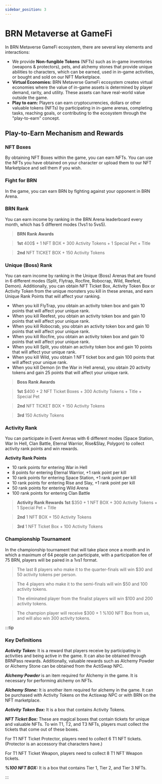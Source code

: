 ```yaml
---
sidebar_position: 3
---
```


# BRN Metaverse at GameFi

In BRN Metaverse GameFi ecosystem, there are several key elements and interactions: 

- We provide **Non-fungible Tokens** (NFTs) such as in-game inventories (weapons & protectors), pets, and alchemy stones that provide unique abilities to characters, which can be earned, used in in-game activities, or bought and sold on our NFT Marketplace.
- **Virtual Economies:** BRN Metaverse GameFi ecosystem creates virtual economies where the value of in-game assets is determined by player demand, rarity, and utility. These assets can have real-world value outside the game.
- **Play to earn:** Players can earn cryptocurrencies, dollars or other valuable tokens (NFTs) by participating in in-game arenas, completing tasks, reaching goals, or contributing to the ecosystem through the "play-to-earn" concept.

## Play-to-Earn Mechanism and Rewards
### NFT Boxes

By obtaining NFT Boxes within the game, you can earn NFTs. You can use the NFTs you have obtained on your character or upload them to our NFT Marketplace and sell them if you wish.

### Fight for BRN

In the game, you can earn BRN by fighting against your opponent in BRN Arena.

### BRN Rank

You can earn income by ranking in the BRN Arena leaderboard every month, which has 5 different modes (1vs1 to 5vs5).

>**BRN Rank Awards**

>**1st**   400$ + 1 NFT BOX + 300 Activity Tokens + 1 Special Pet + Title

>**2nd**   NFT TICKET BOX + 150 Activity Tokens

### Unique (Boss) Rank

You can earn income by ranking in the Unique (Boss) Arenas that are found in 6 different modes (Split, Flytrap, Rocfire, Robocrap, Wild, Reefest, Demon). Additionally, you can obtain NFT Ticket Box, Activity Token Box or Activity Token from the unique monsters you kill in these arenas, and earn Unique Rank Points that will affect your ranking. 

+ When you kill FlyTrap, you obtain an activity token box and gain 10 points that will affect your unique rank.
+ When you kill Reefest, you obtain an activity token box and gain 10 points that will affect your unique rank.
+ When you kill Robocrab, you obtain an activity token box and gain 10 points that will affect your unique rank.
+ When you kill Rocfire, you obtain an activity token box and gain 10 points that will affect your unique rank.
+ When you kill Split, you obtain an activity token box and gain 10 points that will affect your unique rank.
+ When you kill Wild, you obtain 1 NFT ticket box and gain 100 points that will affect your unique rank.
+ When you kill Demon (in the War in Hell arena), you obtain 20 activity tokens and gain 25 points that will affect your unique rank.

>**Boss Rank Awards**

>**1st**   $400 + 2 NFT Ticket Boxes + 300 Activity Tokens + Title + Special Pet

>**2nd**   NFT TICKET BOX + 150 Activity Tokens

>**3rd**   150 Activity Tokens 

### Activity Rank

You can participate in Event Arenas with 6 different modes (Space Station, War In Hell, Clan Battle, Eternal Warrior, Rise&Slay, Polygon) to collect activity rank points and win rewards.

**Activity Rank Points**
+ 10 rank points for entering War in Hell
+ 8 points for entering Eternal Warrior, +1 rank point per kill
+ 10 rank points for entering Space Station, +1 rank point per kill
+ 10 rank points for entering Rise and Slay, +1 rank point per kill
+ 50 rank points for entering Wild Arena
+ 100 rank points for entering Clan Battle

>**Activity Rank Rewards**
>**1st** $350 + 1 NFT BOX + 300 Activity Tokens + 1 Special Pet + Title

>**2nd** 1 NFT BOX + 150 Activity Tokens

>**3rd** 1 NFT Ticket Box + 100 Activity Tokens

### Championship Tournament

In the championship tournament that will take place once a month and in which a maximum of 64 people can participate, with a participation fee of 75 BRN, players will be paired in a 1vs1 format.

>The last 8 players who make it to the quarter-finals will win $30 and 50 activity tokens per person.

>The 4 players who make it to the semi-finals will win $50 and 100 activity tokens.

>The eliminated player from the finalist players will win $100 and 200 activity tokens.

>The champion player will receive $300 + 1 %100 NFT Box from us, and will also win 300 activity tokens.

:::tip 

### Key Definitions 

***Activity Token:*** It is a reward that players receive by participating in activities and being active in the game. It can also be obtained through BRNPass rewards. Additionally, valuable rewards such as Alchemy Powder or Alchemy Stone can be obtained from the ActiSwap NPC.

***Alchemy Powder*** is an item required for Alchemy in the game. It is necessary for performing alchemy on NFTs.

***Alchemy Stone:*** It is another item required for alchemy in the game. It can be purchased with Activity Tokens on the Actiswap NPC or with BRN on the NFT marketplace.

***Activity Token Box:*** It is a box that contains Activity Tokens.

***NFT Ticket Box:*** These are magical boxes that contain tickets for unique and valuable NFTs. To win T1, T2, and T3 NFTs, players must collect the tickets that come out of these boxes.

For T1 NFT Ticket Protector, players need to collect 6 T1 NFT tickets. (Protector is an accessory that characters have.)

For T1 NFT Ticket Weapon, players need to collect 8 T1 NFT Weapon tickets.

***%100 NFT BOX:*** It is a box that contains Tier 1, Tier 2, and Tier 3 NFTs.

:::